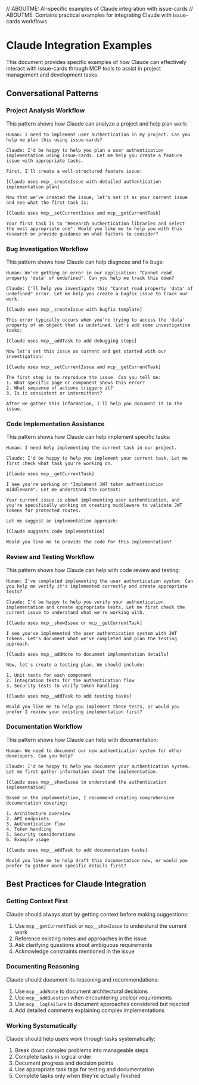 // ABOUTME: AI-specific examples of Claude integration with issue-cards
// ABOUTME: Contains practical examples for integrating Claude with issue-cards workflows

# Claude Integration Examples

This document provides specific examples of how Claude can effectively interact with issue-cards through MCP tools to assist in project management and development tasks.

## Conversational Patterns

### Project Analysis Workflow

This pattern shows how Claude can analyze a project and help plan work:

```
Human: I need to implement user authentication in my project. Can you help me plan this using issue-cards?

Claude: I'd be happy to help you plan a user authentication implementation using issue-cards. Let me help you create a feature issue with appropriate tasks.

First, I'll create a well-structured feature issue:

[Claude uses mcp__createIssue with detailed authentication implementation plan]

Now that we've created the issue, let's set it as your current issue and see what the first task is:

[Claude uses mcp__setCurrentIssue and mcp__getCurrentTask]

Your first task is to "Research authentication libraries and select the most appropriate one". Would you like me to help you with this research or provide guidance on what factors to consider?
```

### Bug Investigation Workflow

This pattern shows how Claude can help diagnose and fix bugs:

```
Human: We're getting an error in our application: "Cannot read property 'data' of undefined". Can you help me track this down?

Claude: I'll help you investigate this "Cannot read property 'data' of undefined" error. Let me help you create a bugfix issue to track our work.

[Claude uses mcp__createIssue with bugfix template]

This error typically occurs when you're trying to access the 'data' property of an object that is undefined. Let's add some investigative tasks:

[Claude uses mcp__addTask to add debugging steps]

Now let's set this issue as current and get started with our investigation:

[Claude uses mcp__setCurrentIssue and mcp__getCurrentTask]

The first step is to reproduce the issue. Can you tell me:
1. What specific page or component shows this error?
2. What sequence of actions triggers it?
3. Is it consistent or intermittent?

After we gather this information, I'll help you document it in the issue.
```

### Code Implementation Assistance

This pattern shows how Claude can help implement specific tasks:

```
Human: I need help implementing the current task in our project.

Claude: I'd be happy to help you implement your current task. Let me first check what task you're working on.

[Claude uses mcp__getCurrentTask]

I see you're working on "Implement JWT token authentication middleware". Let me understand the context:

Your current issue is about implementing user authentication, and you're specifically working on creating middleware to validate JWT tokens for protected routes.

Let me suggest an implementation approach:

[Claude suggests code implementation]

Would you like me to provide the code for this implementation?
```

### Review and Testing Workflow

This pattern shows how Claude can help with code review and testing:

```
Human: I've completed implementing the user authentication system. Can you help me verify it's implemented correctly and create appropriate tests?

Claude: I'd be happy to help you verify your authentication implementation and create appropriate tests. Let me first check the current issue to understand what we're working with.

[Claude uses mcp__showIssue or mcp__getCurrentTask]

I see you've implemented the user authentication system with JWT tokens. Let's document what we've completed and plan the testing approach.

[Claude uses mcp__addNote to document implementation details]

Now, let's create a testing plan. We should include:

1. Unit tests for each component
2. Integration tests for the authentication flow
3. Security tests to verify token handling

[Claude uses mcp__addTask to add testing tasks]

Would you like me to help you implement these tests, or would you prefer I review your existing implementation first?
```

### Documentation Workflow

This pattern shows how Claude can help with documentation:

```
Human: We need to document our new authentication system for other developers. Can you help?

Claude: I'd be happy to help you document your authentication system. Let me first gather information about the implementation.

[Claude uses mcp__showIssue to understand the authentication implementation]

Based on the implementation, I recommend creating comprehensive documentation covering:

1. Architecture overview
2. API endpoints
3. Authentication flow
4. Token handling
5. Security considerations
6. Example usage

[Claude uses mcp__addTask to add documentation tasks]

Would you like me to help draft this documentation now, or would you prefer to gather more specific details first?
```

## Best Practices for Claude Integration

### Getting Context First

Claude should always start by getting context before making suggestions:

1. Use `mcp__getCurrentTask` or `mcp__showIssue` to understand the current work
2. Reference existing notes and approaches in the issue
3. Ask clarifying questions about ambiguous requirements
4. Acknowledge constraints mentioned in the issue

### Documenting Reasoning

Claude should document its reasoning and recommendations:

1. Use `mcp__addNote` to document architectural decisions
2. Use `mcp__addQuestion` when encountering unclear requirements
3. Use `mcp__logFailure` to document approaches considered but rejected
4. Add detailed comments explaining complex implementations

### Working Systematically

Claude should help users work through tasks systematically:

1. Break down complex problems into manageable steps
2. Complete tasks in logical order
3. Document progress and decision points
4. Use appropriate task tags for testing and documentation
5. Complete tasks only when they're actually finished